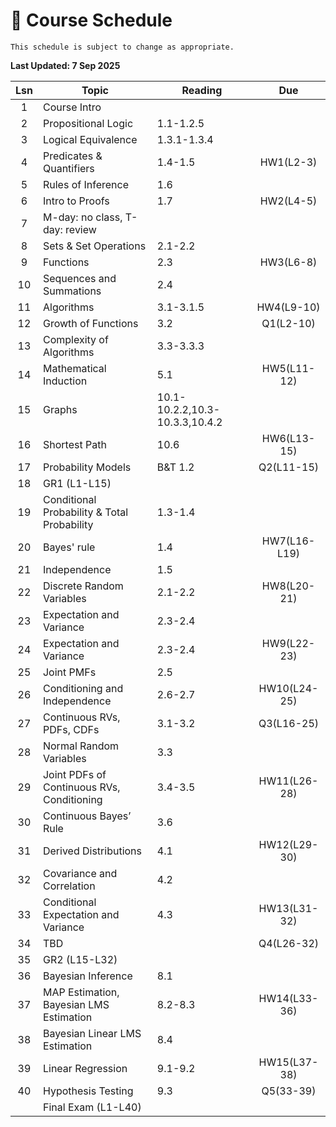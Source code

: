 # 📆 Course Schedule

```{note}
This schedule is subject to change as appropriate.
```
**Last Updated: 7 Sep 2025**

|Lsn|                     Topic                  |      Reading        | Due         |
|:-:|--------------------------------------------|---------------------|:-----------:|
|1  | Course Intro                               |                     |             |
|2  | Propositional Logic                        | 1.1-1.2.5           |             |
|3  | Logical Equivalence                        | 1.3.1-1.3.4         |             |
|4  | Predicates & Quantifiers                   | 1.4-1.5             | HW1(L2-3)   |
|5  | Rules of Inference                         | 1.6                 |             |
|6  | Intro to Proofs                            | 1.7                 | HW2(L4-5)   |
|7  | M-day: no class, T-day: review             |                     |             |
|8  | Sets & Set Operations                      | 2.1-2.2             |             |
|9  | Functions                                  | 2.3                 | HW3(L6-8)   |
|10 | Sequences and Summations                   | 2.4                 |             |
|11 | Algorithms                                 | 3.1-3.1.5           | HW4(L9-10)  |
|12 | Growth of Functions                        | 3.2                 | Q1(L2-10)   |
|13 | Complexity of Algorithms                   | 3.3-3.3.3           |             |
|14 | Mathematical Induction                     | 5.1                 | HW5(L11-12) |
|15 | Graphs                                     | 10.1-10.2.2,10.3-10.3.3,10.4.2|   |
|16 | Shortest Path                              | 10.6                | HW6(L13-15) |
|17 | Probability Models                         | B&T 1.2             | Q2(L11-15)  |
|18 | GR1 (L1-L15)                               |                     |             |
|19 | Conditional Probability & Total Probability| 1.3-1.4             |             |   
|20 | Bayes' rule                                | 1.4                 | HW7(L16-L19)|
|21 | Independence                               | 1.5                 |             |
|22 | Discrete Random Variables                  | 2.1-2.2             | HW8(L20-21) |
|23 | Expectation and Variance                   | 2.3-2.4             |             |
|24 | Expectation and Variance                   | 2.3-2.4             | HW9(L22-23) |
|25 | Joint PMFs                                 | 2.5                 |             |
|26 | Conditioning and Independence              | 2.6-2.7             | HW10(L24-25)|
|27 | Continuous RVs, PDFs, CDFs                 | 3.1-3.2             | Q3(L16-25)  |
|28 | Normal Random Variables                    | 3.3                 |             | 
|29 | Joint PDFs of Continuous RVs, Conditioning | 3.4-3.5             | HW11(L26-28)|
|30 | Continuous Bayes’ Rule                     | 3.6                 |             |
|31 | Derived Distributions                      | 4.1                 | HW12(L29-30)|
|32 | Covariance and Correlation                 | 4.2                 |             |
|33 | Conditional Expectation and Variance       | 4.3                 | HW13(L31-32)|
|34 | TBD                                        |                     | Q4(L26-32)  |
|35 | GR2 (L15-L32)                              |                     |             |
|36 | Bayesian Inference                         | 8.1                 |             |
|37 | MAP Estimation, Bayesian LMS Estimation    | 8.2-8.3             | HW14(L33-36)|
|38 | Bayesian Linear LMS Estimation             | 8.4                 |             |
|39 | Linear Regression                          | 9.1-9.2             | HW15(L37-38)|
|40 | Hypothesis Testing                         | 9.3                 | Q5(33-39)   | 
|   | Final Exam (L1-L40)                        |                     |             |
           


